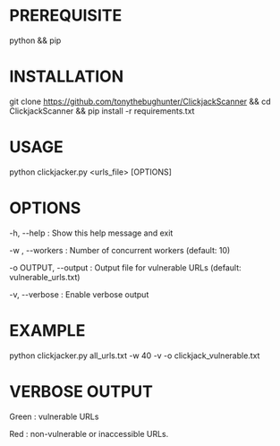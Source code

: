# PREREQUISITE
python && pip
# INSTALLATION

git clone https://github.com/tonythebughunter/ClickjackScanner && cd ClickjackScanner && pip install -r requirements.txt

# USAGE 

python clickjacker.py <urls_file> [OPTIONS]

# OPTIONS
-h, --help            : Show this help message and exit

-w , --workers        : Number of concurrent workers (default: 10)
                       
                        
-o OUTPUT, --output   : Output file for vulnerable URLs (default: vulnerable_urls.txt)
                        
-v, --verbose         : Enable verbose output

# EXAMPLE

python clickjacker.py all_urls.txt -w 40 -v -o clickjack_vulnerable.txt

# VERBOSE OUTPUT
Green : vulnerable URLs

Red : non-vulnerable or inaccessible URLs.
